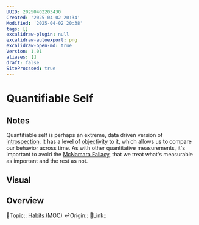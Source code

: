 ```yaml
---
UUID: 20250402203430
Created: '2025-04-02 20:34'
Modified: '2025-04-02 20:38'
tags: []
excalidraw-plugin: null
excalidraw-autoexport: png
excalidraw-open-md: true
Version: 1.01
aliases: []
draft: false
SiteProcssed: true
---
```


# Quantifiable Self

## Notes

Quantifiable self is perhaps an extreme, data driven version of [introspection](/notes/introspection.md). It has a level of [objectivity](/notes/objectivism.md) to it, which allows us to compare our behavior across time. As with other quantitative measurements, it's important to avoid the [McNamara Fallacy](/notes/mcnamara-fallacy.md), that we treat what's measurable as important and the rest as not.

## Visual

## Overview
🔼Topic:: [Habits (MOC)](/mocs/habits-moc.md)
↩️Origin::
🔗Link::
